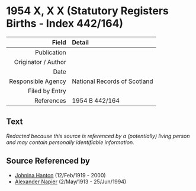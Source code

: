 ﻿---
layout: page
permalink: /sources/s10153260
---

# 1954 X, X X (Statutory Registers Births - Index 442/164)

Field | Detail
---:|:---
Publication | 
Originator / Author | 
Date | 
Responsible Agency | National Records of Scotland
Filed by Entry | 
References | 1954 B 442/164

## Text

_Redacted because this source is referenced by a (potentially) living person and may contain personally identifiable information._

## Source Referenced by

* [Johnina Hanton](../people/@68592798@-johnina-hanton-b1919-2-12-d2000.md) (12/Feb/1919 - 2000)
* [Alexander Napier](../people/@80968928@-alexander-napier-b1913-5-2-d1994-6-25.md) (2/May/1913 - 25/Jun/1994)
